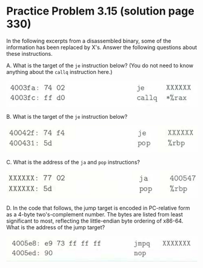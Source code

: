 # Practice Problem 3.15 (solution page 330)
In the following excerpts from a disassembled binary, some of the information has been replaced by X's. Answer the following questions about these instructions.

A. What is the target of the `je` instruction below? (You do not need to know anything about the `callq` instruction here.)

![](./images/3.15.png)

B. What is the target of the `je` instruction below?

![](./images/3.15_2.png)

C. What is the address of the `ja` and `pop` instructions?

![](./images/3.15_3.png)

D. In the code that follows, the jump target is encoded in PC-relative form as a 4-byte two's-complement number. The bytes are listed from least significant to most, reflecting the little-endian byte ordering of x86-64. What is the address of the jump target?

![](./images/3.15_4.png)